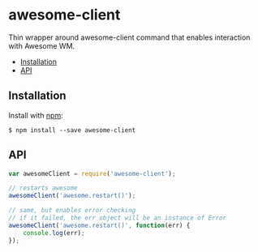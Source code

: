 # awesome-client

Thin wrapper around awesome-client command that enables interaction with Awesome WM.

- [Installation](#installation)
- [API](#api)

## Installation

  Install with [npm](https://www.npmjs.org/package/awesome-client):

    $ npm install --save awesome-client

## API

```javascript
var awesomeClient = require('awesome-client');

// restarts awesome
awesomeClient('awesome.restart()');

// same, but enables error checking
// if it failed, the err object will be an instance of Error
awesomeClient('awesome.restart()', function(err) {
    console.log(err);
});
```
